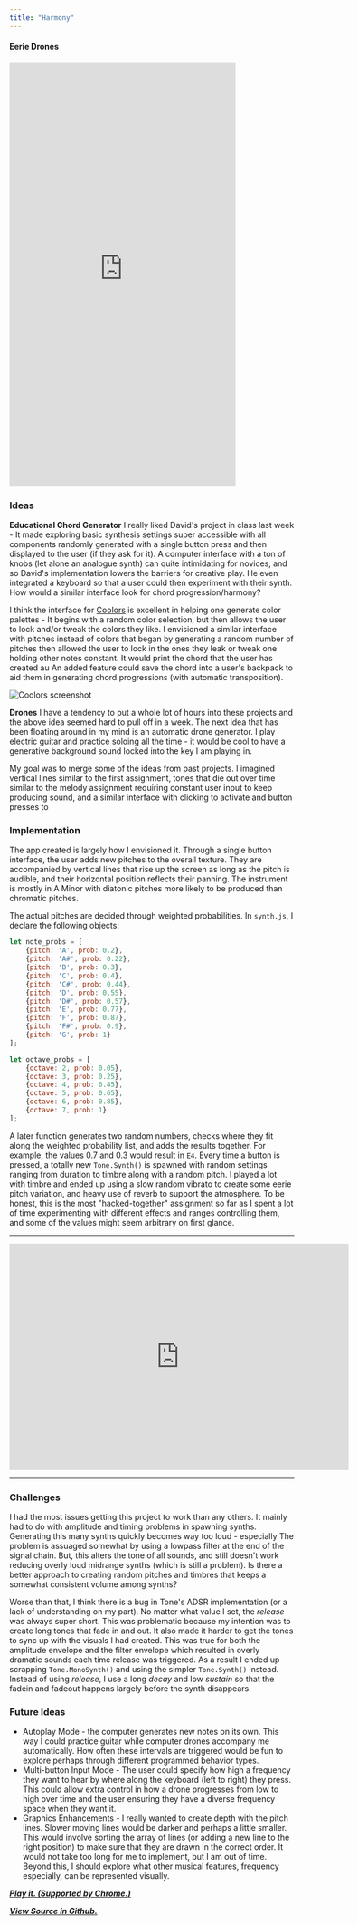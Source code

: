 ```yaml
---
title: "Harmony"
---
```

#### Eerie Drones

<iframe width="400" height="750" src="https://www.youtube.com/embed/WdHMr9blyc8" frameborder="0" allow="autoplay; encrypted-media" allowfullscreen></iframe>

### Ideas
**Educational Chord Generator**
I really liked David's project in class last week - It made exploring basic synthesis settings super accessible with all components randomly generated with a single button press and then displayed to the user (if they ask for it). A computer interface with a ton of knobs (let alone an analogue synth) can quite intimidating for novices, and so David's implementation lowers the barriers for creative play. He even integrated a keyboard so that a user could then experiment with their synth. How would a similar interface look for chord progression/harmony?

I think the interface for [Coolors](https://coolors.co/app) is excellent in helping one generate color palettes - It begins with a random color selection, but then allows the user to lock and/or tweak the colors they like. I envisioned a similar interface with pitches instead of colors that began by generating a random number of pitches then allowed the user to lock in the ones they leak or tweak one holding other notes constant. It would print the chord that the user has created au An added feature could save the chord into a user's backpack to aid them in generating chord progressions (with automatic transposition).

![Coolors screenshot](https://huriphoonado.github.io/code-of-music/static/images/coolors.png)

**Drones**
I have a tendency to put a whole lot of hours into these projects and the above idea seemed hard to pull off in a week. The next idea that has been floating around in my mind is an automatic drone generator. I play electric guitar and practice soloing all the time - it would be cool to have a generative background sound locked into the key I am playing in.

My goal was to merge some of the ideas from past projects. I imagined vertical lines similar to the first assignment, tones that die out over time similar to the melody assignment requiring constant user input to keep producing sound, and a similar interface with clicking to activate and button presses to

### Implementation
The app created is largely how I envisioned it. Through a single button interface, the user adds new pitches to the overall texture. They are accompanied by vertical lines that rise up the screen as long as the pitch is audible, and their horizontal position reflects their panning. The instrument is mostly in A Minor with diatonic pitches more likely to be produced than chromatic pitches.

The actual pitches are decided through weighted probabilities. In `synth.js`, I declare the following objects:

```javascript
let note_probs = [
    {pitch: 'A', prob: 0.2},
    {pitch: 'A#', prob: 0.22},
    {pitch: 'B', prob: 0.3},
    {pitch: 'C', prob: 0.4},
    {pitch: 'C#', prob: 0.44},
    {pitch: 'D', prob: 0.55},
    {pitch: 'D#', prob: 0.57},
    {pitch: 'E', prob: 0.77},
    {pitch: 'F', prob: 0.87},
    {pitch: 'F#', prob: 0.9},
    {pitch: 'G', prob: 1}
];

let octave_probs = [
    {octave: 2, prob: 0.05},
    {octave: 3, prob: 0.25},
    {octave: 4, prob: 0.45},
    {octave: 5, prob: 0.65},
    {octave: 6, prob: 0.85},
    {octave: 7, prob: 1}
];
```
A later function generates two random numbers, checks where they fit along the weighted probability list, and adds the results together. For example, the values 0.7 and 0.3 would result in `E4`. Every time a button is pressed, a totally new `Tone.Synth()` is spawned with random settings ranging from duration to timbre along with a random pitch.  I played a lot with timbre and ended up using a slow random vibrato to create some eerie pitch variation, and heavy use of reverb to support the atmosphere. To be honest, this is the most "hacked-together" assignment so far as I spent a lot of time experimenting with different effects and ranges controlling them, and some of the values might seem arbitrary on first glance.

***

<iframe width="600" height="400" src="http://huriphoonado.github.io/code-of-music/projects/Harmony" frameborder="0"></iframe>

***

### Challenges
I had the most issues getting this project to work than any others. It mainly had to do with amplitude and timing problems in spawning synths. Generating this many synths quickly becomes way too loud - especially  The problem is assuaged somewhat by using a lowpass filter at the end of the signal chain. But, this alters the tone of all sounds, and still doesn't work reducing overly loud midrange synths (which is still a problem). Is there a better approach to creating random pitches and timbres that keeps a somewhat consistent volume among synths?

Worse than that, I think there is a bug in Tone's ADSR implementation (or a lack of understanding on my part). No matter what value I set, the *release* was always super short. This was problematic because my intention was to create long tones that fade in and out. It also made it harder to get the tones to sync up with the visuals I had created. This was true for both the amplitude envelope and the filter envelope which resulted in overly dramatic sounds each time release was triggered. As a result I ended up scrapping `Tone.MonoSynth()` and using the simpler `Tone.Synth()` instead. Instead of using *release*, I use a long *decay* and low *sustain* so that the fadein and fadeout happens largely before the synth disappears.

### Future Ideas
* Autoplay Mode - the computer generates new notes on its own. This way I could practice guitar while computer drones accompany me automatically. How often these intervals are triggered would be fun to explore perhaps through different programmed behavior types.
* Multi-button Input Mode - The user could specify how high a frequency they want to hear by where along the keyboard (left to right) they press. This could allow extra control in how a drone progresses from low to high over time and the user ensuring they have a diverse frequency space when they want it.
* Graphics Enhancements - I really wanted to create depth with the pitch lines. Slower moving lines would be darker and perhaps a little smaller. This would involve sorting the array of lines (or adding a new line to the right position) to make sure that they are drawn in the correct order. It would not take too long for me to implement, but I am out of time. Beyond this, I should explore what other musical features, frequency especially, can be represented visually.


[***Play it. (Supported by Chrome.)***](https://huriphoonado.github.io/code-of-music/projects/Harmony)

[***View Source in Github.***](https://github.com/Huriphoonado/code-of-music/tree/master/projects/Harmony)
